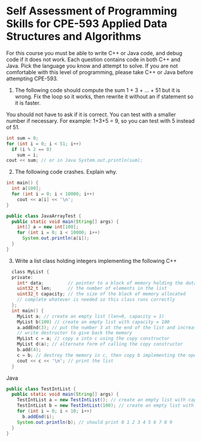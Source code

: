 # Self Assessment of Programming Skills for CPE-593 Applied Data Structures and Algorithms

For this course you must be able to write C++ or Java code, and debug code if it does not work.
Each question contains code in both C++ and Java. Pick the language you know and attempt to solve.
If you are not comfortable with this level of programming, please take C++ or Java before attempting CPE-593.

1. The following code should compute the sum 1 + 3 + ... + 51 but it is wrong. Fix the loop so it works, then rewrite it without an if statement so it is faster.

You should not have to ask if it is correct. You can test with a smaller number if necessary. For example:
1+3+5 = 9, so you can test with 5 instead of 51.

  ```c
  int sum = 0;
  for (int i = 0; i < 51; i++)
    if (i % 2 == 0)
      sum = i;
  cout << sum; // or in Java System.out.println(sum);
  ```

2. The following code crashes. Explain why.

  ```c
  int main() {
    int a[100];
    for (int i = 0; i < 10000; i++)
      cout << a[i] << '\n';
  }
  ```

  ```java
  public class JavaArrayTest {
    public static void main(String[] args) {
      int[] a = new int[100];
      for (int i = 0; i < 10000; i++)
        System.out.println(a[i]);
    }
  }
  ```

3. Write a list class holding integers implementing the following
  C++

  ```c
    class MyList {
    private:
      int* data;         // pointer to a block of memory holding the data
      uint32_t len;      // the number of elements in the list
      uint32_t capacity; // the size of the block of memory allocated
      // complete whatever is needed so this class runs correctly
    };
    int main() {
      MyList a; // create an empty list (len=0, capacity = 1)
      MyList b(100) // create an empty list with capacity = 100
      a.addEnd(3); // put the number 3 at the end of the list and increase len by 1
      // write destructor to give back the memory
      MyList c = a; // copy a into c using the copy constructor
      MyList d(a); // alternate form of calling the copy constructor
      b.add(4);
      c = b; // destroy the memory in c, then copy b implementing the operator =
      cout << c << '\n'; // print the list
    }
  ```

Java

```java
public class TestIntList {
  public static void main(String[] args) {
    TestIntList a = new TestIntList(); // create an empty list with capacity 1
    TestIntList b = new TestIntList(100); // create an empty list with capacity 100
    for (int i = 0; i < 10; i++)
      b.addEnd(i);
    System.out.println(b); // should print 0 1 2 3 4 5 6 7 8 9
  }
}
```
